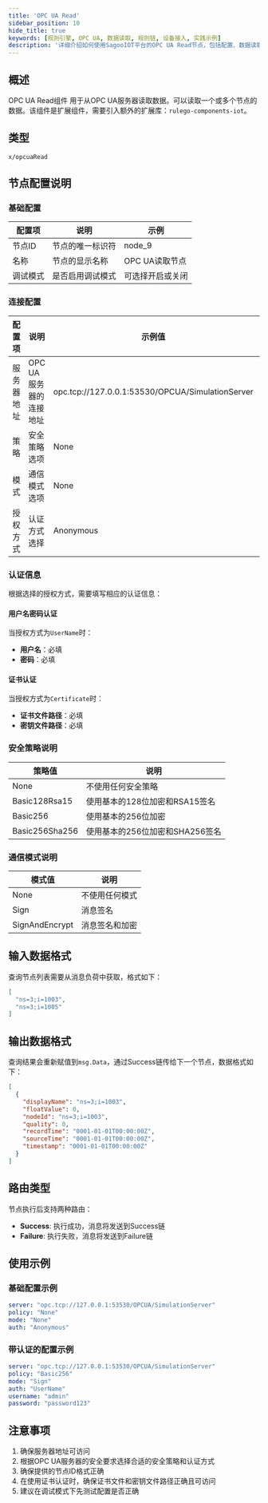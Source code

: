 ```yaml
---
title: 'OPC UA Read'
sidebar_position: 10
hide_title: true
keywords: [规则引擎, OPC UA, 数据读取, 规则链, 设备接入, 实践示例]
description: '详细介绍如何使用SagooIOT平台的OPC UA Read节点，包括配置、数据读取及数据格式说明，帮助用户快速掌握OPC UA数据读取功能。'
---
```


## 概述
OPC UA Read组件 用于从OPC UA服务器读取数据。可以读取一个或多个节点的数据。该组件是扩展组件，需要引入额外的扩展库：`rulego-components-iot`。

## 类型
`x/opcuaRead`

## 节点配置说明

### 基础配置
| 配置项 | 说明 | 示例 |
|-------|------|------|
| 节点ID | 节点的唯一标识符 | node_9 |
| 名称 | 节点的显示名称 | OPC UA读取节点 |
| 调试模式 | 是否启用调试模式 | 可选择开启或关闭 |

### 连接配置
| 配置项 | 说明 | 示例值 | 必填 |
|-------|------|--------|------|
| 服务器地址 | OPC UA服务器的连接地址 | opc.tcp://127.0.0.1:53530/OPCUA/SimulationServer | 是 |
| 策略 | 安全策略选项 | None | 否 |
| 模式 | 通信模式选项 | None | 否 |
| 授权方式 | 认证方式选择 | Anonymous | 否 |

### 认证信息
根据选择的授权方式，需要填写相应的认证信息：

#### 用户名密码认证
当授权方式为`UserName`时：
- **用户名**：必填
- **密码**：必填

#### 证书认证
当授权方式为`Certificate`时：
- **证书文件路径**：必填
- **密钥文件路径**：必填

### 安全策略说明
| 策略值 | 说明 |
|--------|------|
| None | 不使用任何安全策略 |
| Basic128Rsa15 | 使用基本的128位加密和RSA15签名 |
| Basic256 | 使用基本的256位加密 |
| Basic256Sha256 | 使用基本的256位加密和SHA256签名 |

### 通信模式说明
| 模式值 | 说明 |
|--------|------|
| None | 不使用任何模式 |
| Sign | 消息签名 |
| SignAndEncrypt | 消息签名和加密 |

## 输入数据格式
查询节点列表需要从消息负荷中获取，格式如下：

```json
[
  "ns=3;i=1003",
  "ns=3;i=1005"
]
```

## 输出数据格式
查询结果会重新赋值到`msg.Data`，通过Success链传给下一个节点，数据格式如下：

```json
[
  {
    "displayName": "ns=3;i=1003",
    "floatValue": 0,
    "nodeId": "ns=3;i=1003",
    "quality": 0,
    "recordTime": "0001-01-01T00:00:00Z",
    "sourceTime": "0001-01-01T00:00:00Z",
    "timestamp": "0001-01-01T00:00:00Z"
  }
]
```

## 路由类型
节点执行后支持两种路由：
- **Success**: 执行成功，消息将发送到Success链
- **Failure**: 执行失败，消息将发送到Failure链

## 使用示例

### 基础配置示例
```yaml
server: "opc.tcp://127.0.0.1:53530/OPCUA/SimulationServer"
policy: "None"
mode: "None"
auth: "Anonymous"
```

### 带认证的配置示例
```yaml
server: "opc.tcp://127.0.0.1:53530/OPCUA/SimulationServer"
policy: "Basic256"
mode: "Sign"
auth: "UserName"
username: "admin"
password: "password123"
```

## 注意事项
1. 确保服务器地址可访问
2. 根据OPC UA服务器的安全要求选择合适的安全策略和认证方式
3. 确保提供的节点ID格式正确
4. 在使用证书认证时，确保证书文件和密钥文件路径正确且可访问
5. 建议在调试模式下先测试配置是否正确

